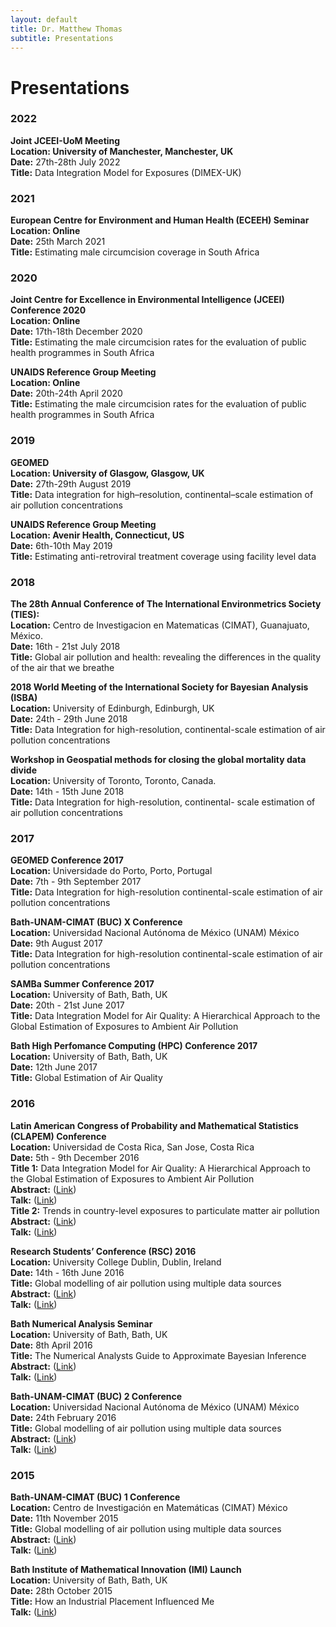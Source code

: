 ```yaml
---
layout: default
title: Dr. Matthew Thomas
subtitle: Presentations
---
```


# Presentations 

### 2022

**Joint JCEEI-UoM Meeting** <br>
**Location: University of Manchester, Manchester, UK** <br>
**Date:** 27th-28th July 2022<br>
**Title:** Data Integration Model for Exposures (DIMEX-UK)

### 2021

**European Centre for Environment and Human Health (ECEEH) Seminar** <br>
**Location: Online** <br>
**Date:** 25th March 2021<br>
**Title:** Estimating male circumcision coverage in South Africa

### 2020

**Joint Centre for Excellence in Environmental Intelligence (JCEEI) Conference 2020** <br>
**Location: Online** <br>
**Date:** 17th-18th December 2020<br>
**Title:** Estimating the male circumcision rates for the evaluation of public health programmes in South Africa

**UNAIDS Reference Group Meeting** <br>
**Location: Online** <br>
**Date:** 20th-24th April 2020 <br>
**Title:** Estimating the male circumcision rates for the evaluation of public health programmes in South Africa

### 2019

**GEOMED** <br>
**Location: University of Glasgow, Glasgow, UK** <br>
**Date:** 27th-29th August 2019 <br>
**Title:** Data integration for high–resolution, continental–scale estimation of air pollution concentrations

**UNAIDS Reference Group Meeting** <br>
**Location: Avenir Health, Connecticut, US** <br>
**Date:** 6th-10th May 2019 <br>
**Title:** Estimating anti-retroviral treatment coverage using facility level data

### 2018

**The 28th Annual Conference of The International Environmetrics Society (TIES):** <br>
**Location:** Centro de Investigacion en Matematicas (CIMAT), Guanajuato, México.<br>
**Date:** 16th - 21st July 2018 <br>
**Title:** Global air pollution and health: revealing the differences in the quality of the air that we breathe 

**2018 World Meeting of the International Society for Bayesian Analysis (ISBA)**<br>
**Location:** University of Edinburgh, Edinburgh, UK<br>
**Date:** 24th - 29th June 2018<br>
**Title:** Data Integration for high-resolution, continental-scale estimation of air pollution concentrations<br>

**Workshop in Geospatial methods for closing the global mortality data divide** <br>
**Location:** University of Toronto, Toronto, Canada.<br>
**Date:** 14th - 15th June 2018<br>
**Title:** Data Integration for high-resolution, continental- scale estimation of air pollution concentrations

### 2017

**GEOMED Conference 2017** <br>
**Location:** Universidade do Porto, Porto, Portugal <br>
**Date:** 7th - 9th September 2017 <br>
**Title:** Data Integration for high-resolution continental-scale estimation of air pollution concentrations

**Bath-UNAM-CIMAT (BUC) X Conference** <br>
**Location:**  Universidad Nacional Autónoma de México (UNAM) México <br>
**Date:** 9th August 2017 <br>
**Title:** Data Integration for high-resolution continental-scale estimation of air pollution concentrations

**SAMBa Summer Conference 2017** <br>
**Location:** University of Bath, Bath, UK  <br>
**Date:** 20th - 21st June 2017 <br>
**Title:** Data Integration Model for Air Quality: A Hierarchical Approach to the Global Estimation of Exposures to Ambient Air Pollution

**Bath High Perfomance Computing (HPC) Conference 2017** <br>
**Location:** University of Bath, Bath, UK <br>
**Date:** 12th June 2017 <br>
**Title:** Global Estimation of Air Quality

### 2016

**Latin American Congress of Probability and Mathematical Statistics (CLAPEM) Conference** <br>
**Location:** Universidad de Costa Rica, San Jose, Costa Rica <br>
**Date:** 5th - 9th December 2016 <br>
**Title 1:** Data Integration Model for Air Quality: A Hierarchical Approach to the Global Estimation of Exposures to Ambient Air Pollution <br> 
**Abstract:** ([Link](2016/CLAPEM/abstract1.txt)) <br>
**Talk:** ([Link](2016/CLAPEM/presentation1.pdf))<br>
**Title 2:** Trends in country-level exposures to particulate matter air pollution <br>
**Abstract:** ([Link](2016/CLAPEM/abstract2.txt)) <br>
**Talk:** ([Link](2016/CLAPEM/presentation2.pdf))

**Research Students’ Conference (RSC) 2016** <br>
**Location:** University College Dublin, Dublin, Ireland <br>
**Date:** 14th - 16th June 2016 <br>
**Title:** Global modelling of air pollution using multiple data sources <br>
**Abstract:** ([Link](2016/RSC/abstract.txt)) <br>
**Talk:** ([Link](2016/RSC/presentation.pdf))

**Bath Numerical Analysis Seminar** <br>
**Location:** University of Bath, Bath, UK <br>
**Date:** 8th April 2016 <br>
**Title:** The Numerical Analysts Guide to Approximate Bayesian Inference <br>
**Abstract:** ([Link](2016/NAS/abstract.txt)) <br>
**Talk:** ([Link](2016/NAS/presentation.pdf))

**Bath-UNAM-CIMAT (BUC) 2 Conference** <br>
**Location:**  Universidad Nacional Autónoma de México (UNAM) México <br>
**Date:** 24th February 2016 <br>
**Title:** Global modelling of air pollution using multiple data sources <br>
**Abstract:** ([Link](2016/BUC2/abstract.txt)) <br>
**Talk:** ([Link](2016/BUC2/presentation.pdf))

### 2015

**Bath-UNAM-CIMAT (BUC) 1 Conference** <br>
**Location:** Centro de Investigación en Matemáticas (CIMAT) México <br>
**Date:** 11th November 2015 <br>
**Title:** Global modelling of air pollution using multiple data sources <br>
**Abstract:** ([Link](2015/BUC1/abstract.txt)) <br>
**Talk:** ([Link](2015/BUC1/presentation.pdf))

**Bath Institute of Mathematical Innovation (IMI) Launch** <br>
**Location:** University of Bath, Bath, UK <br>
**Date:** 28th October 2015 <br>
**Title:** How an Industrial Placement Influenced Me <br>
**Talk:** ([Link](2015/IMI/presentation.pdf))




